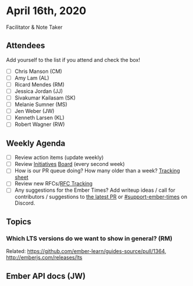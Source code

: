 # April 16th, 2020

Facilitator & Note Taker
<mention>

## Attendees

Add yourself to the list if you attend and check the box!

- [ ]  Chris Manson (CM)
- [ ]  Amy Lam (AL)
- [ ]  Ricard Mendes (RM)
- [ ]  Jessica Jordan (JJ)
- [ ]  Sivakumar Kailasam (SK)
- [ ]  Melanie Sumner (MS)
- [ ]  Jen Weber (JW)
- [ ]  Kenneth Larsen (KL)
- [ ]  Robert Wagner (RW)

## Weekly Agenda

- [ ]  Review action items (update weekly)
- [ ]  Review [Initiatives](https://github.com/orgs/ember-learn/projects/19) [Board](https://github.com/orgs/ember-learn/projects/33) [](https://github.com/orgs/ember-learn/projects/19)(every second week)
- [ ]  How is our PR queue doing? How many older than a week? [Tracking sheet](https://docs.google.com/spreadsheets/d/1sPyN9z9wZMpTNwqCfa6R9QSPZkIW4iQd-H4gZC7ILLk/edit#gid=2035777454)
- [ ]  Review new RFCs/[RFC Tracking](https://github.com/emberjs/rfc-tracking)
- [ ]  Any suggestions for the Ember Times? Add writeup ideas / call for contributors / suggestions to [the latest PR](https://github.com/ember-learn/ember-blog/pulls?q=is%3Aopen+is%3Apr+label%3A%22%F0%9F%97%9E+embertimes%22%20or%20#support-ember-times) or [#support-ember-times](https://discordapp.com/channels/480462759797063690/485450546887786506) on Discord.

## Topics

### Which LTS versions do we want to show in general? (RM)
Related: https://github.com/ember-learn/guides-source/pull/1364, http://emberjs.com/releases/lts

## Ember API docs (JW)
